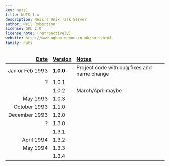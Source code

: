 ```yaml
---
key: nuts1
title: NUTS 1.x
description: Neil's Unix Talk Server
author: Neil Robertson
license: GPL 2.0
license_note: (retroactively)
website: http://www.ogham.demon.co.uk/nuts.html
family: nuts
---
```


<style type="text/css">
  #versionlist { width: auto; }
  #versionlist tr td:first-child { text-align: right; white-space: nowrap; }
  #versionlist thead { font-weight: bold; text-decoration: underline; }
</style>
<table id="versionlist">
  <thead><tr><td>Date</td><td>Version</td><td>Notes</td></tr></thead>
  <tbody>
    <tr><td>Jan or Feb 1993</td><td><strong>1.0.0</strong></td><td>Project code with bug fixes and name change</td></tr>
    <tr><td>?</td><td>1.0.1</td><td></td></tr>
    <tr><td></td><td>1.0.2</td><td>March/April maybe</td></tr>
    <tr><td>May 1993</td><td>1.0.3</td><td></td></tr>
    <tr><td>October 1993</td><td>1.1.0</td><td></td></tr>
    <tr><td>December 1993</td><td>1.2.0</td><td></td></tr>
    <tr><td>?</td><td>1.3.0</td><td></td></tr>
    <tr><td></td><td>1.3.1</td><td></td></tr>
    <tr><td>April 1994</td><td>1.3.2</td><td></td></tr>
    <tr><td>May 1994</td><td>1.3.3</td><td></td></tr>
    <tr><td></td><td>1.3.4</td><td></td></tr>
  </tbody>
</table>
